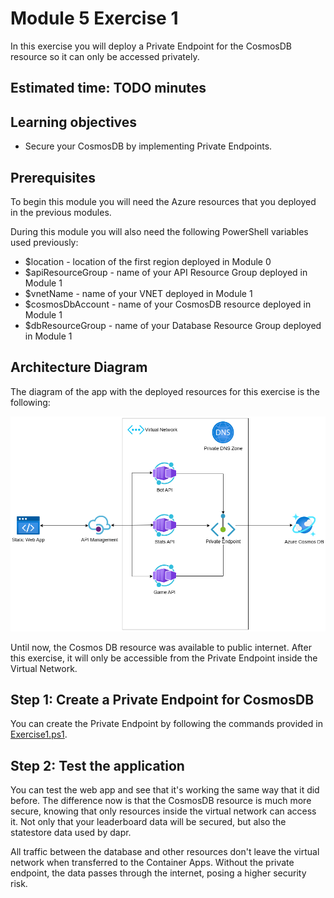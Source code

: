 # Module 5 Exercise 1

In this exercise you will deploy a Private Endpoint for the CosmosDB resource so it can only be accessed privately.

## Estimated time: TODO minutes

## Learning objectives

- Secure your CosmosDB by implementing Private Endpoints.

## Prerequisites

To begin this module you will need the Azure resources that you deployed in the previous modules.

During this module you will also need the following PowerShell variables used previously:

- $location - location of the first region deployed in Module 0
- $apiResourceGroup  - name of your API Resource Group deployed in Module 1
- $vnetName - name of your VNET deployed in Module 1
- $cosmosDbAccount - name of your CosmosDB resource deployed in Module 1
- $dbResourceGroup - name of your Database Resource Group deployed in Module 1

## Architecture Diagram

The diagram of the app with the deployed resources for this exercise is the following:

![App Architecture Diagram](./images/Module5_Ex1.drawio.png)

Until now, the Cosmos DB resource was available to public internet. After this exercise, it will only be accessible from the Private Endpoint inside the Virtual Network.

## Step 1: Create a Private Endpoint for CosmosDB

You can create the Private Endpoint by following the commands provided in [Exercise1.ps1](./Exercise1.ps1).

## Step 2: Test the application

You can test the web app and see that it's working the same way that it did before. The difference now is that the CosmosDB resource is much more secure, knowing that only resources inside the virtual network can access it. Not only that your leaderboard data will be secured, but also the statestore data used by dapr.

All traffic between the database and other resources don't leave the virtual network when transferred to the Container Apps. Without the private endpoint, the data passes through the internet, posing a higher security risk.

